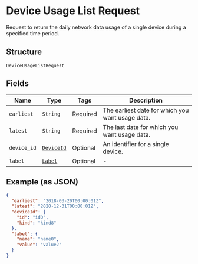 
# Device Usage List Request

Request to return the daily network data usage of a single device during a specified time period.

## Structure

`DeviceUsageListRequest`

## Fields

| Name | Type | Tags | Description |
|  --- | --- | --- | --- |
| `earliest` | `String` | Required | The earliest date for which you want usage data. |
| `latest` | `String` | Required | The last date for which you want usage data. |
| `device_id` | [`DeviceId`](../../doc/models/device-id.md) | Optional | An identifier for a single device. |
| `label` | [`Label`](../../doc/models/label.md) | Optional | - |

## Example (as JSON)

```json
{
  "earliest": "2018-03-20T00:00:01Z",
  "latest": "2020-12-31T00:00:01Z",
  "deviceId": {
    "id": "id0",
    "kind": "kind8"
  },
  "label": {
    "name": "name0",
    "value": "value2"
  }
}
```

